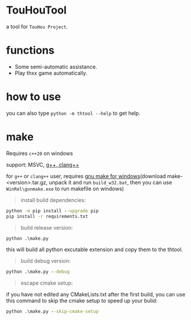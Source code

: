 # TouHouTool
a tool for `TouHou Project`.

# functions
* Some semi-automatic assistance.
* Play thxx game automatically.

# how to use
you can also type `python -m thtool --help` to get help.

# make
Requires `c++20` on windows

support: MSVC, [g++, clang++](https://github.com/24bit-xjkp/toolchains/releases)

for `g++` or `clang++` user, requires [gnu make for windows](https://ftp.gnu.org/gnu/make/)(download make-\<version\>.tar.gz, unpack it and run `build_w32.bat`, then you can use `WinRel\gunmake.exe` to run makefile on windows)

> install build dependencies:
```cmd
python -m pip install --upgrade pip
pip install -r requirements.txt
```

> build release version:
```cmd
python .\make.py
```
this will build all python excutable extension and copy them to the thtool.

> build debug version:
```cmd
python .\make.py --debug
```

> escape cmake setup:

if you have not edited any CMakeLists.txt after the first build, you can use this command to skip the cmake setup to speed up your bulid:
```cmd
python .\make.py --skip-cmake-setup
```